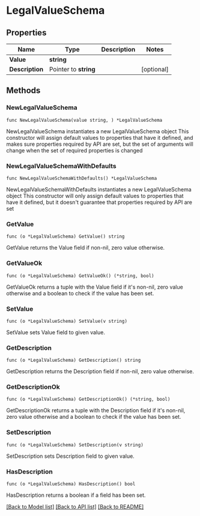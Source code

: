 # LegalValueSchema

## Properties

Name | Type | Description | Notes
------------ | ------------- | ------------- | -------------
**Value** | **string** |  | 
**Description** | Pointer to **string** |  | [optional] 

## Methods

### NewLegalValueSchema

`func NewLegalValueSchema(value string, ) *LegalValueSchema`

NewLegalValueSchema instantiates a new LegalValueSchema object
This constructor will assign default values to properties that have it defined,
and makes sure properties required by API are set, but the set of arguments
will change when the set of required properties is changed

### NewLegalValueSchemaWithDefaults

`func NewLegalValueSchemaWithDefaults() *LegalValueSchema`

NewLegalValueSchemaWithDefaults instantiates a new LegalValueSchema object
This constructor will only assign default values to properties that have it defined,
but it doesn't guarantee that properties required by API are set

### GetValue

`func (o *LegalValueSchema) GetValue() string`

GetValue returns the Value field if non-nil, zero value otherwise.

### GetValueOk

`func (o *LegalValueSchema) GetValueOk() (*string, bool)`

GetValueOk returns a tuple with the Value field if it's non-nil, zero value otherwise
and a boolean to check if the value has been set.

### SetValue

`func (o *LegalValueSchema) SetValue(v string)`

SetValue sets Value field to given value.


### GetDescription

`func (o *LegalValueSchema) GetDescription() string`

GetDescription returns the Description field if non-nil, zero value otherwise.

### GetDescriptionOk

`func (o *LegalValueSchema) GetDescriptionOk() (*string, bool)`

GetDescriptionOk returns a tuple with the Description field if it's non-nil, zero value otherwise
and a boolean to check if the value has been set.

### SetDescription

`func (o *LegalValueSchema) SetDescription(v string)`

SetDescription sets Description field to given value.

### HasDescription

`func (o *LegalValueSchema) HasDescription() bool`

HasDescription returns a boolean if a field has been set.


[[Back to Model list]](../README.md#documentation-for-models) [[Back to API list]](../README.md#documentation-for-api-endpoints) [[Back to README]](../README.md)


